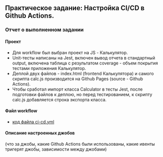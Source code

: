 ## Практическое задание: Настройка CI/CD в Github Actions. 

### Отчет о выполненном задании

 #### Проект

 - Для workflow был выбран проект на JS - Калькулятор.
 - Unit-тесты написаны на Jest, включен вывод отчета в стандартный output, включена таблица с результатом coverage - объем покрытия тестами приложения Калькулятор.
 - Деплой двух файлов - index.html (frontend Калькулятора) и самого скрипта calc.js производится на Github Pages (source - Github Actions).
 - Чтобы сработал импорт класса Calculator в тесты Jest, после подготовки файлов к деплою, но перед тестированием, к скрипту calc.js добавляется строка экспорта класса.

 #### Файл workflow
 - [код файла ci-cd.yml](https://github.com/eugenekweb/pipelineDev/blob/main/.github/workflows/ci-cd.yml)

 #### Описание настроенных джобов
 (что за джобы, какие Github Actions были использованы, какие ивенты тригерят джобы, зависимости между джобами)

 